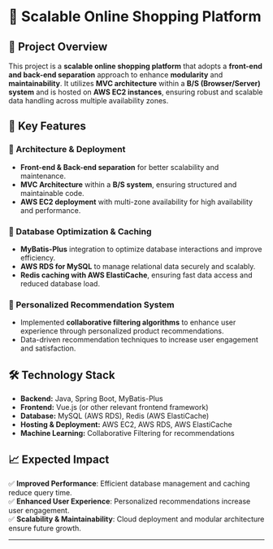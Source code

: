 # 🛒 Scalable Online Shopping Platform

## 📌 Project Overview
This project is a **scalable online shopping platform** that adopts a **front-end and back-end separation** approach to enhance **modularity** and **maintainability**. It utilizes **MVC architecture** within a **B/S (Browser/Server) system** and is hosted on **AWS EC2 instances**, ensuring robust and scalable data handling across multiple availability zones.

## 🚀 Key Features

### 🔹 Architecture & Deployment
- **Front-end & Back-end separation** for better scalability and maintenance.
- **MVC Architecture** within a **B/S system**, ensuring structured and maintainable code.
- **AWS EC2 deployment** with multi-zone availability for high availability and performance.

### 🔹 Database Optimization & Caching
- **MyBatis-Plus** integration to optimize database interactions and improve efficiency.
- **AWS RDS for MySQL** to manage relational data securely and scalably.
- **Redis caching with AWS ElastiCache**, ensuring fast data access and reduced database load.

### 🔹 Personalized Recommendation System
- Implemented **collaborative filtering algorithms** to enhance user experience through personalized product recommendations.
- Data-driven recommendation techniques to increase user engagement and satisfaction.

## 🛠️ Technology Stack
- **Backend:** Java, Spring Boot, MyBatis-Plus
- **Frontend:** Vue.js (or other relevant frontend framework)
- **Database:** MySQL (AWS RDS), Redis (AWS ElastiCache)
- **Hosting & Deployment:** AWS EC2, AWS RDS, AWS ElastiCache
- **Machine Learning:** Collaborative Filtering for recommendations

## 📈 Expected Impact
✅ **Improved Performance**: Efficient database management and caching reduce query time.  
✅ **Enhanced User Experience**: Personalized recommendations increase user engagement.  
✅ **Scalability & Maintainability**: Cloud deployment and modular architecture ensure future growth.

---

